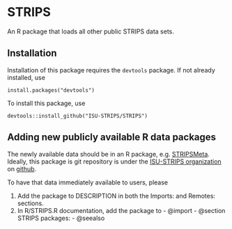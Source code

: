 # STRIPS

An R package that loads all other public STRIPS data sets.

## Installation

Installation of this package requires the `devtools` package. 
If not already installed, use 

    install.packages("devtools")
    
To install this package, use 

    devtools::install_github("ISU-STRIPS/STRIPS")

    

## Adding new publicly available R data packages

The newly available data should be in an R package, e.g. 
[STRIPSMeta](https://github.com/ISU-STRIPS/STRIPSMeta). 
Ideally, this package is git repository is under the 
[ISU-STRIPS organization](https://github.com/ISU-STRIPS) on 
[github](https://github.com/).

To have that data immediately available to users, please

  1. Add the package to DESCRIPTION in both the Imports: and Remotes: sections.
  1. In R/STRIPS.R documentation, add the package to 
    - @import
    - @section STRIPS packages:
    - @seealso
